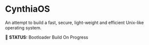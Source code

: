 # CynthiaOS

An attempt to build a fast, secure, light-weight and efficient Unix-like operating system.

🔨 **STATUS:** Bootloader Build On Progress
